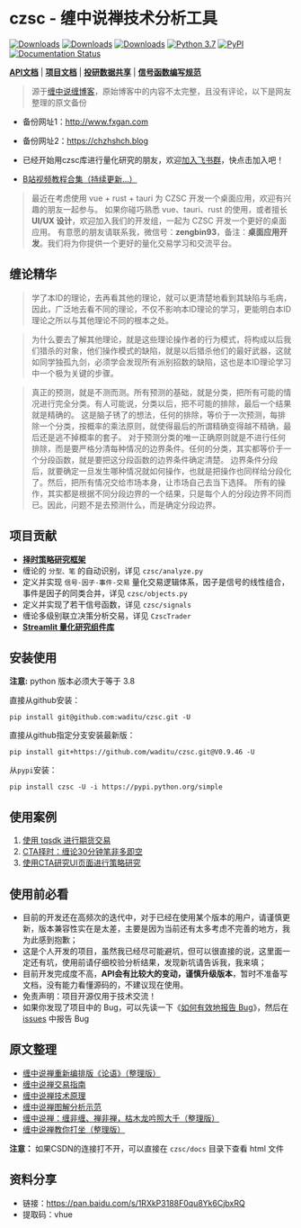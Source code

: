 # czsc - 缠中说禅技术分析工具

[![Downloads](https://static.pepy.tech/personalized-badge/czsc?period=total&units=international_system&left_color=red&right_color=orange&left_text=Downloads/Total)](https://pepy.tech/project/czsc)
[![Downloads](https://static.pepy.tech/personalized-badge/czsc?period=month&units=international_system&left_color=red&right_color=orange&left_text=Downloads/Month)](https://pepy.tech/project/czsc)
[![Downloads](https://static.pepy.tech/personalized-badge/czsc?period=week&units=international_system&left_color=red&right_color=orange&left_text=Downloads/Week)](https://pepy.tech/project/czsc)
[![Python 3.7](https://img.shields.io/badge/python-3.7-blue.svg)](https://www.python.org/downloads/release/python-370/)
[![PyPI](https://img.shields.io/pypi/v/czsc.svg)](https://pypi.org/project/czsc/)
[![Documentation Status](https://readthedocs.org/projects/czsc/badge/?version=latest)](https://czsc.readthedocs.io/en/latest/?badge=latest)

**[API文档](https://czsc.readthedocs.io/en/latest/modules.html)** |
**[项目文档](https://s0cqcxuy3p.feishu.cn/wiki/wikcn3gB1MKl3ClpLnboHM1QgKf)** |
**[投研数据共享](https://s0cqcxuy3p.feishu.cn/wiki/wikcnzuPawXtBB7Cj7mqlYZxpDh)** |
**[信号函数编写规范](https://s0cqcxuy3p.feishu.cn/wiki/wikcnCFLLTNGbr2THqo7KtWfBkd)**

>源于[缠中说缠博客](http://blog.sina.com.cn/chzhshch)，原始博客中的内容不太完整，且没有评论，以下是网友整理的原文备份
* 备份网址1：http://www.fxgan.com
* 备份网址2：https://chzhshch.blog

* 已经开始用czsc库进行量化研究的朋友，欢迎[加入飞书群](https://applink.feishu.cn/client/chat/chatter/add_by_link?link_token=0bak668e-7617-452c-b935-94d2c209e6cf)，快点击加入吧！
* [B站视频教程合集（持续更新...）](https://space.bilibili.com/243682308/channel/series)

> 最近在考虑使用 vue + rust + tauri 为 CZSC 开发一个桌面应用，欢迎有兴趣的朋友一起参与。
> 如果你碰巧熟悉 vue、tauri、rust 的使用，或者擅长 **UI/UX 设计**，欢迎加入我们的开发组，一起为 CZSC 开发一个更好的桌面应用。
> 有意愿的朋友请联系我，微信号：**zengbin93**，备注：**桌面应用开发**。我们将为你提供一个更好的量化交易学习和交流平台。

## 缠论精华

>学了本ID的理论，去再看其他的理论，就可以更清楚地看到其缺陷与毛病，因此，广泛地去看不同的理论，不仅不影响本ID理论的学习，更能明白本ID理论之所以与其他理论不同的根本之处。

>为什么要去了解其他理论，就是这些理论操作者的行为模式，将构成以后我们猎杀的对象，他们操作模式的缺陷，就是以后猎杀他们的最好武器，这就如同学独孤九剑，必须学会发现所有派别招数的缺陷，这也是本ID理论学习中一个极为关键的步骤。

>真正的预测，就是不测而测。所有预测的基础，就是分类，把所有可能的情况进行完全分类。有人可能说，分类以后，把不可能的排除，最后一个结果就是精确的。
>这是脑子锈了的想法，任何的排除，等价于一次预测，每排除一个分类，按概率的乘法原则，就使得最后的所谓精确变得越不精确，最后还是逃不掉概率的套子。
>对于预测分类的唯一正确原则就是不进行任何排除，而是要严格分清每种情况的边界条件。任何的分类，其实都等价于一个分段函数，就是要把这分段函数的边界条件确定清楚。 
>边界条件分段后，就要确定一旦发生哪种情况就如何操作，也就是把操作也同样给分段化了。然后，把所有情况交给市场本身，让市场自己去当下选择。
>所有的操作，其实都是根据不同分段边界的一个结果，只是每个人的分段边界不同而已。因此，问题不是去预测什么，而是确定分段边界。

## 项目贡献

* **[择时策略研究框架](https://s0cqcxuy3p.feishu.cn/wiki/wikcnhizrtIOQakwVcZLMKJNaib)**
* 缠论的 `分型、笔` 的自动识别，详见 `czsc/analyze.py`
* 定义并实现 `信号-因子-事件-交易` 量化交易逻辑体系，因子是信号的线性组合，事件是因子的同类合并，详见 `czsc/objects.py`
* 定义并实现了若干信号函数，详见 `czsc/signals`
* 缠论多级别联立决策分析交易，详见 `CzscTrader`
* **[Streamlit 量化研究组件库](https://s0cqcxuy3p.feishu.cn/wiki/AATuw5vN7iN9XbkVPuwcE186n9f)**


## 安装使用

**注意:** python 版本必须大于等于 3.8

直接从github安装：
```
pip install git@github.com:waditu/czsc.git -U
```

直接从github指定分支安装最新版：
```
pip install git+https://github.com/waditu/czsc.git@V0.9.46 -U
```

从`pypi`安装：
```
pip install czsc -U -i https://pypi.python.org/simple
```

## 使用案例

1. [使用 tqsdk 进行期货交易](https://s0cqcxuy3p.feishu.cn/wiki/wikcn41lQIAJ1f8v41Dj5eAmrub)
2. [CTA择时：缠论30分钟笔非多即空](https://s0cqcxuy3p.feishu.cn/wiki/YPlewoj70ikwxakPnOucTP8lnYg)
3. [使用CTA研究UI页面进行策略研究](https://s0cqcxuy3p.feishu.cn/wiki/JWe3wo1VNiglO9kE999cGy8innh)


## 使用前必看

* 目前的开发还在高频次的迭代中，对于已经在使用某个版本的用户，请谨慎更新，版本兼容性实在是太差，主要是因为当前还有太多考虑不完善的地方，我为此感到抱歉；
* 这是个人开发的项目，虽然我已经尽可能避坑，但可以很直接的说，这里面一定还有坑，使用前请仔细校验分析结果，发现新坑请告诉我，我来填；
* 目前开发完成度不高，**API会有比较大的变动，谨慎升级版本**，暂时不准备写文档，没有能力看懂源码的，不建议现在使用。
* 免责声明：项目开源仅用于技术交流！
* 如果你发现了项目中的 Bug，可以先读一下《[如何有效地报告 Bug](https://www.chiark.greenend.org.uk/~sgtatham/bugs-cn.html)》，然后在 [issues](https://github.com/waditu/czsc/issues) 中报告 Bug


## 原文整理

* [缠中说禅重新编排版《论语》（整理版）](https://blog.csdn.net/baidu_25764509/article/details/109517775)
* [缠中说禅交易指南](https://blog.csdn.net/baidu_25764509/article/details/109598229)
* [缠中说禅技术原理](https://blog.csdn.net/baidu_25764509/article/details/109597255)
* [缠中说禅图解分析示范](https://blog.csdn.net/baidu_25764509/article/details/110195063)
* [缠中说禅：缠非缠、禅非禅，枯木龙吟照大千（整理版）](https://blog.csdn.net/baidu_25764509/article/details/110775662)
* [缠中说禅教你打坐（整理版）](https://blog.csdn.net/baidu_25764509/article/details/113735170)

**注意：** 如果CSDN的连接打不开，可以直接在 `czsc/docs` 目录下查看 html 文件


## 资料分享

* 链接：https://pan.baidu.com/s/1RXkP3188F0qu8Yk6CjbxRQ
* 提取码：vhue
